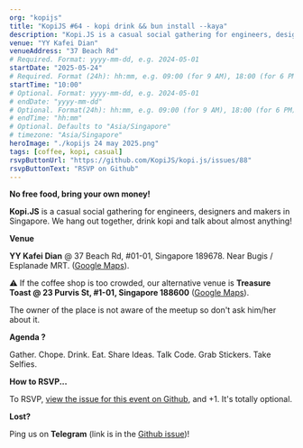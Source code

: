 ```yaml
---
org: "kopijs"
title: "KopiJS #64 - kopi drink && bun install --kaya"
description: "Kopi.JS is a casual social gathering for engineers, designers and makers in Singapore. We hang out together, drink kopi and talk about almost anything!"
venue: "YY Kafei Dian"
venueAddress: "37 Beach Rd"
# Required. Format: yyyy-mm-dd, e.g. 2024-05-01
startDate: "2025-05-24"
# Required. Format (24h): hh:mm, e.g. 09:00 (for 9 AM), 18:00 (for 6 PM) 
startTime: "10:00"
# Optional. Format: yyyy-mm-dd, e.g. 2024-05-01
# endDate: "yyyy-mm-dd"
# Optional. Format(24h): hh:mm, e.g. 09:00 (for 9 AM), 18:00 (for 6 PM) 
# endTime: "hh:mm"
# Optional. Defaults to "Asia/Singapore"
# timezone: "Asia/Singapore"
heroImage: "./kopijs 24 may 2025.png"
tags: [coffee, kopi, casual]
rsvpButtonUrl: "https://github.com/KopiJS/kopi.js/issues/88"
rsvpButtonText: "RSVP on Github"
---
```


**No free food, bring your own money!**

**Kopi.JS** is a casual social gathering for engineers, designers and makers in Singapore. We hang out together, drink kopi and talk about almost anything!

**Venue**

**YY Kafei Dian** @ 37 Beach Rd, #01-01, Singapore 189678. Near Bugis / Esplanade MRT. ([Google Maps](https://maps.app.goo.gl/cyftL8QxyprnCJb8A)).


⚠️ If the coffee shop is too crowded, our alternative venue is **Treasure Toast @ 23 Purvis St, #1-01, Singapore 188600** ([Google Maps](https://maps.app.goo.gl/bJXsyB9J6uNgEUx98)).

The owner of the place is not aware of the meetup so don't ask him/her about it.

**Agenda ?**

Gather. Chope. Drink. Eat. Share Ideas. Talk Code. Grab Stickers. Take Selfies.

**How to RSVP...**

To RSVP, [view the issue for this event on Github](https://github.com/KopiJS/kopi.js/issues/88), and +1. It's totally optional.

**Lost?**

Ping us on **Telegram** (link is in the [Github issue](https://github.com/KopiJS/kopi.js/issues/88))!

